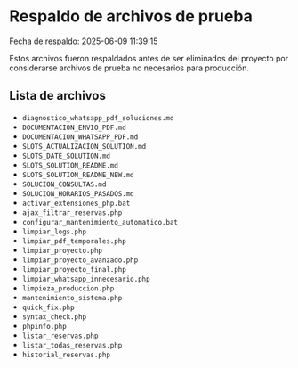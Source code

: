 # Respaldo de archivos de prueba

Fecha de respaldo: 2025-06-09 11:39:15

Estos archivos fueron respaldados antes de ser eliminados del proyecto por considerarse archivos de prueba no necesarios para producción.

## Lista de archivos

- `diagnostico_whatsapp_pdf_soluciones.md`
- `DOCUMENTACION_ENVIO_PDF.md`
- `DOCUMENTACION_WHATSAPP_PDF.md`
- `SLOTS_ACTUALIZACION_SOLUTION.md`
- `SLOTS_DATE_SOLUTION.md`
- `SLOTS_SOLUTION_README.md`
- `SLOTS_SOLUTION_README_NEW.md`
- `SOLUCION_CONSULTAS.md`
- `SOLUCION_HORARIOS_PASADOS.md`
- `activar_extensiones_php.bat`
- `ajax_filtrar_reservas.php`
- `configurar_mantenimiento_automatico.bat`
- `limpiar_logs.php`
- `limpiar_pdf_temporales.php`
- `limpiar_proyecto.php`
- `limpiar_proyecto_avanzado.php`
- `limpiar_proyecto_final.php`
- `limpiar_whatsapp_innecesario.php`
- `limpieza_produccion.php`
- `mantenimiento_sistema.php`
- `quick_fix.php`
- `syntax_check.php`
- `phpinfo.php`
- `listar_reservas.php`
- `listar_todas_reservas.php`
- `historial_reservas.php`

